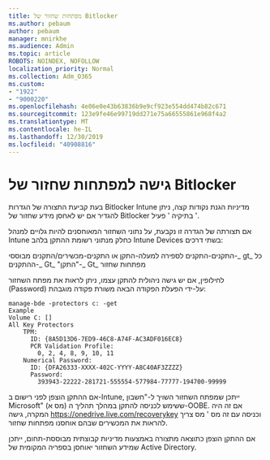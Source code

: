 ```yaml
---
title: מפתחות שחזור של Bitlocker
ms.author: pebaum
author: pebaum
manager: mnirkhe
ms.audience: Admin
ms.topic: article
ROBOTS: NOINDEX, NOFOLLOW
localization_priority: Normal
ms.collection: Adm_O365
ms.custom:
- "1922"
- "9000220"
ms.openlocfilehash: 4e06e0e43b63836b9e9cf923e554dd474b82c671
ms.sourcegitcommit: 123e9fe46e99719dd271e75a66555861e968f4a2
ms.translationtype: MT
ms.contentlocale: he-IL
ms.lasthandoff: 12/30/2019
ms.locfileid: "40908816"
---
```

# <a name="accessing-bitlocker-recovery-keys"></a>גישה למפתחות שחזור של Bitlocker

בעת קביעת התצורה של הגדרות Bitlocker Intune מדיניות הגנת נקודות קצה, ניתן להגדיר אם יש לאחסן מידע שחזור של Bitlocker בתיקיה ' פעיל '.

אם תצורתה של הגדרה זו נקבעת, על נתוני השחזור המאוחסנים להיות גלויים למנהל Intune כחלק מנתוני רשומת ההתקן בלהב Intune Devices בשתי דרכים:

התקנים-התקנים לספירה למעלה-התקן או התקנים-מכשירים/התקנים מבוססי-_ gt_ כל ההתקנים-_ Gt_ "התקן"-_ Gt_ מפתחות שחזור

לחילופין, אם יש גישה ניהולית להתקן עצמו, ניתן לראות את מפתח השחזור (Password) על-ידי הפעלת הפקודה הבאה משורת פקודה מוגבהת:

```
manage-bde -protectors c: -get
Example
Volume C: []
All Key Protectors
    TPM:
      ID: {8A5D13D6-7ED9-46C8-A74F-AC3ADF016EC8}
      PCR Validation Profile:
        0, 2, 4, 8, 9, 10, 11
    Numerical Password:
      ID: {DFA26333-XXXX-402C-YYYY-A8C40AF3ZZZZ}
      Password:
        393943-22222-281721-555554-577984-77777-194700-99999
```
אם ההתקן הוצפן לפני רישום ב-Intune, ייתכן שמפתח השחזור השויך ל-"חשבון Microsoft" (מס א) ששימש לכניסה להתקן במהלך תהליך ה-OOBE. אם זה היה המקרה, גישה https://onedrive.live.com/recoverykey וכניסה עם זה מס ' מס צריך להראות את המכשירים שבהם אוחסנו מפתחות שחזור.
 
אם ההתקן הוצפן כתוצאה מתצורה באמצעות מדיניות קבוצתית מבוססת-תחום, ייתכן שמידע השחזור יאוחסן בספריה המקומית של Active Directory.
 

